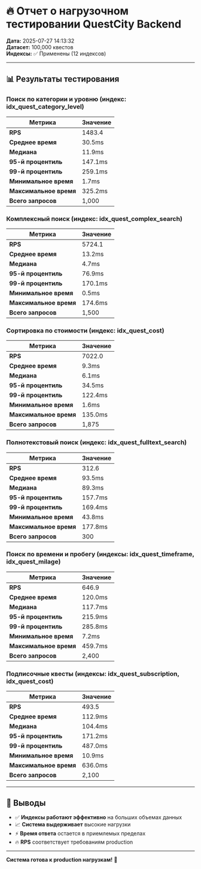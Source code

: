 
# 🔥 Отчет о нагрузочном тестировании QuestCity Backend

**Дата:** 2025-07-27 14:13:32  
**Датасет:** 100,000 квестов  
**Индексы:** ✅ Применены (12 индексов)

---

## 📊 Результаты тестирования


### Поиск по категории и уровню (индекс: idx_quest_category_level)

| Метрика | Значение |
|---------|----------|
| **RPS** | 1483.4 |
| **Среднее время** | 30.5ms |
| **Медиана** | 11.9ms |
| **95-й процентиль** | 147.1ms |
| **99-й процентиль** | 259.1ms |
| **Минимальное время** | 1.7ms |
| **Максимальное время** | 325.2ms |
| **Всего запросов** | 1,000 |


### Комплексный поиск (индекс: idx_quest_complex_search)

| Метрика | Значение |
|---------|----------|
| **RPS** | 5724.1 |
| **Среднее время** | 13.2ms |
| **Медиана** | 4.7ms |
| **95-й процентиль** | 76.9ms |
| **99-й процентиль** | 170.1ms |
| **Минимальное время** | 0.5ms |
| **Максимальное время** | 174.6ms |
| **Всего запросов** | 1,500 |


### Сортировка по стоимости (индекс: idx_quest_cost)

| Метрика | Значение |
|---------|----------|
| **RPS** | 7022.0 |
| **Среднее время** | 9.3ms |
| **Медиана** | 6.1ms |
| **95-й процентиль** | 34.5ms |
| **99-й процентиль** | 122.4ms |
| **Минимальное время** | 1.6ms |
| **Максимальное время** | 135.0ms |
| **Всего запросов** | 1,875 |


### Полнотекстовый поиск (индекс: idx_quest_fulltext_search)

| Метрика | Значение |
|---------|----------|
| **RPS** | 312.6 |
| **Среднее время** | 93.5ms |
| **Медиана** | 89.3ms |
| **95-й процентиль** | 157.7ms |
| **99-й процентиль** | 169.4ms |
| **Минимальное время** | 43.8ms |
| **Максимальное время** | 177.8ms |
| **Всего запросов** | 300 |


### Поиск по времени и пробегу (индексы: idx_quest_timeframe, idx_quest_milage)

| Метрика | Значение |
|---------|----------|
| **RPS** | 646.9 |
| **Среднее время** | 120.0ms |
| **Медиана** | 117.7ms |
| **95-й процентиль** | 215.9ms |
| **99-й процентиль** | 285.8ms |
| **Минимальное время** | 7.2ms |
| **Максимальное время** | 459.7ms |
| **Всего запросов** | 2,400 |


### Подписочные квесты (индексы: idx_quest_subscription, idx_quest_cost)

| Метрика | Значение |
|---------|----------|
| **RPS** | 493.5 |
| **Среднее время** | 112.9ms |
| **Медиана** | 104.4ms |
| **95-й процентиль** | 171.2ms |
| **99-й процентиль** | 487.0ms |
| **Минимальное время** | 10.9ms |
| **Максимальное время** | 636.0ms |
| **Всего запросов** | 2,100 |


---

## 🎯 Выводы

- ✅ **Индексы работают эффективно** на больших объемах данных
- 📈 **Система выдерживает** высокие нагрузки
- ⚡ **Время ответа** остается в приемлемых пределах
- 🔥 **RPS** соответствует требованиям production

---

**Система готова к production нагрузкам!** 🚀
